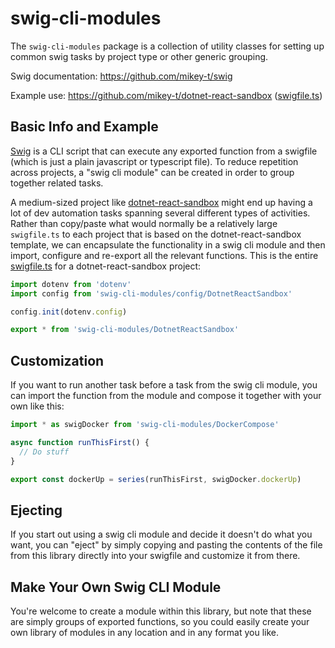 # swig-cli-modules

The `swig-cli-modules` package is a collection of utility classes for setting up common swig tasks by project type or other generic grouping.

Swig documentation: https://github.com/mikey-t/swig

Example use: https://github.com/mikey-t/dotnet-react-sandbox ([swigfile.ts](https://github.com/mikey-t/dotnet-react-sandbox/blob/main/swigfile.ts))

## Basic Info and Example

[Swig](https://github.com/mikey-t/swig) is a CLI script that can execute any exported function from a swigfile (which is just a plain javascript or typescript file). To reduce repetition across projects, a "swig cli module" can be created in order to group together related tasks.

A medium-sized project like [dotnet-react-sandbox](https://github.com/mikey-t/dotnet-react-sandbox) might end up having a lot of dev automation tasks spanning several different types of activities. Rather than copy/paste what would normally be a relatively large `swigfile.ts` to each project that is based on the dotnet-react-sandbox template, we can encapsulate the functionality in a swig cli module and then import, configure and re-export all the relevant functions. This is the entire [swigfile.ts](https://github.com/mikey-t/dotnet-react-sandbox/blob/main/swigfile.ts) for a dotnet-react-sandbox project:

```javascript
import dotenv from 'dotenv'
import config from 'swig-cli-modules/config/DotnetReactSandbox'

config.init(dotenv.config)

export * from 'swig-cli-modules/DotnetReactSandbox'
```

## Customization

If you want to run another task before a task from the swig cli module, you can import the function from the module and compose it together with your own like this:

```javascript
import * as swigDocker from 'swig-cli-modules/DockerCompose'

async function runThisFirst() {
  // Do stuff
}

export const dockerUp = series(runThisFirst, swigDocker.dockerUp)

```

## Ejecting

If you start out using a swig cli module and decide it doesn't do what you want, you can "eject" by simply copying and pasting the contents of the file from this library directly into your swigfile and customize it from there.

## Make Your Own Swig CLI Module

You're welcome to create a module within this library, but note that these are simply groups of exported functions, so you could easily create your own library of modules in any location and in any format you like.

